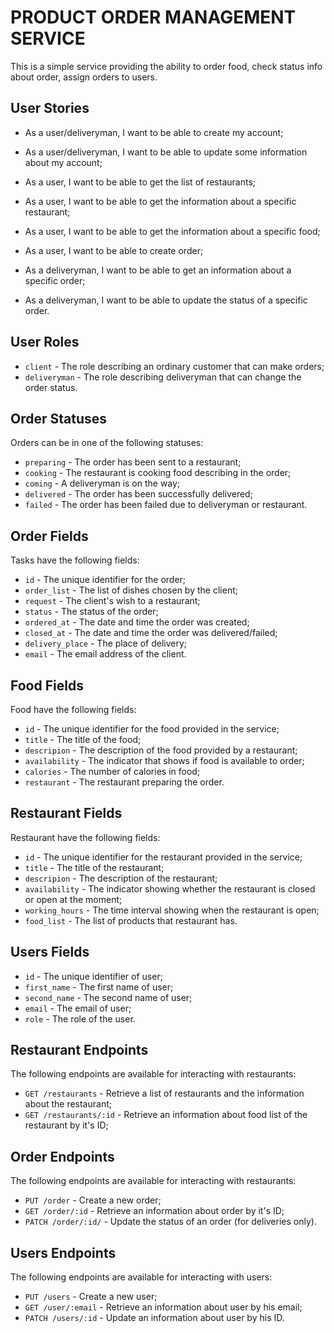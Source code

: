 # PRODUCT ORDER MANAGEMENT SERVICE

This is a simple service providing the ability to order food, check status info about order, assign orders to users.

## User Stories

- As a user/deliveryman, I want to be able to create my account;
- As a user/deliveryman, I want to be able to update some information about my account;

- As a user, I want to be able to get the list of restaurants;
- As a user, I want to be able to get the information about a specific restaurant;
- As a user, I want to be able to get the information about a specific food;
- As a user, I want to be able to create order;

- As a deliveryman, I want to be able to get an information about a specific order;
- As a deliveryman, I want to be able to update the status of a specific order.

## User Roles

- `client` - The role describing an ordinary customer that can make orders;
- `deliveryman` - The role describing deliveryman that can change the order status.

## Order Statuses

Orders can be in one of the following statuses:

- `preparing` - The order has been sent to a restaurant;
- `cooking` - The restaurant is cooking food describing in the order;
- `coming` - A deliveryman is on the way;
- `delivered` - The order has been successfully delivered;
- `failed` - The order has been failed due to deliveryman or restaurant.

## Order Fields

Tasks have the following fields:

- `id` - The unique identifier for the order;
- `order_list` - The list of dishes chosen by the client;
- `request` - The client's wish to a restaurant;
- `status` - The status of the order;
- `ordered_at` - The date and time the order was created;
- `closed_at` - The date and time the order was delivered/failed;
- `delivery_place` - The place of delivery;
- `email` - The email address of the client.

## Food Fields

Food have the following fields:

- `id` - The unique identifier for the food provided in the service;
- `title` - The title of the food;
- `descripion` - The description of the food provided by a restaurant;
- `availability` - The indicator that shows if food is available to order;
- `calories` - The number of calories in food;
- `restaurant` - The restaurant preparing the order.

## Restaurant Fields

Restaurant have the following fields:

- `id` - The unique identifier for the restaurant provided in the service;
- `title` - The title of the restaurant;
- `descripion` - The description of the restaurant;
- `availability` - The indicator showing whether the restaurant is closed or open at the moment;
- `working_hours` - The time interval showing when the restaurant is open;
- `food_list` - The list of products that restaurant has.

## Users Fields

- `id` - The unique identifier of user;
- `first_name` - The first name of user;
- `second_name` - The second name of user;
- `email` - The email of user;
- `role` - The role of the user.

## Restaurant Endpoints

The following endpoints are available for interacting with restaurants:

- `GET /restaurants` - Retrieve a list of restaurants and the information about the restaurant;
- `GET /restaurants/:id` - Retrieve an information about food list of the restaurant by it's ID;

## Order Endpoints

The following endpoints are available for interacting with restaurants:

- `PUT /order` - Create a new order;
- `GET /order/:id` - Retrieve an information about order by it's ID;
- `PATCH /order/:id/` - Update the status of an order (for deliveries only).

## Users Endpoints

The following endpoints are available for interacting with users:

- `PUT /users` - Create a new user;
- `GET /user/:email` - Retrieve an information about user by his email;
- `PATCH /users/:id` - Update an information about user by his ID.
